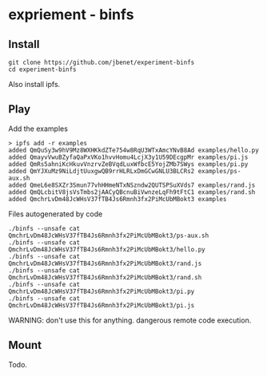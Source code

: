 # expriement - binfs

## Install

```
git clone https://github.com/jbenet/experiment-binfs
cd experiment-binfs
```

Also install ipfs.

## Play

Add the examples

```
> ipfs add -r examples
added QmQuSy3w9hV9Mz8WXHKkdZTe754w8RqU3WTxAmcYNvB8Ad examples/hello.py
added QmayvVwuBZyfaQaPxVKo1hvvHomu4LcjX3y1U59DEcgpMr examples/pi.js
added QmRs5ahniKcHkuvVnzrvZeBVqdLuxWfbcE5YojZMb7SWys examples/pi.py
added QmYJXuMz9NiLdjtUuxgwQB9rrHLRLxDmGCwGNLU3BLCRs2 examples/ps-aux.sh
added QmeL6e8SXZr3Smun77vhHHmeNTxNSzndw2QUTSPSuXVds7 examples/rand.js
added QmQLcbitV8jsVsTmbs2jAACyQBcnuBiVwnzeLqFh9tFtC1 examples/rand.sh
added QmchrLvDm48JcWHsV37fTB4Js6Rmnh3fx2PiMcUbMBokt3 examples
```

Files autogenerated by code

```
./binfs --unsafe cat QmchrLvDm48JcWHsV37fTB4Js6Rmnh3fx2PiMcUbMBokt3/ps-aux.sh
./binfs --unsafe cat QmchrLvDm48JcWHsV37fTB4Js6Rmnh3fx2PiMcUbMBokt3/hello.py
./binfs --unsafe cat QmchrLvDm48JcWHsV37fTB4Js6Rmnh3fx2PiMcUbMBokt3/rand.js
./binfs --unsafe cat QmchrLvDm48JcWHsV37fTB4Js6Rmnh3fx2PiMcUbMBokt3/rand.sh
./binfs --unsafe cat QmchrLvDm48JcWHsV37fTB4Js6Rmnh3fx2PiMcUbMBokt3/pi.py
./binfs --unsafe cat QmchrLvDm48JcWHsV37fTB4Js6Rmnh3fx2PiMcUbMBokt3/pi.js
```

WARNING: don't use this for anything. dangerous remote code execution.

## Mount

Todo.
